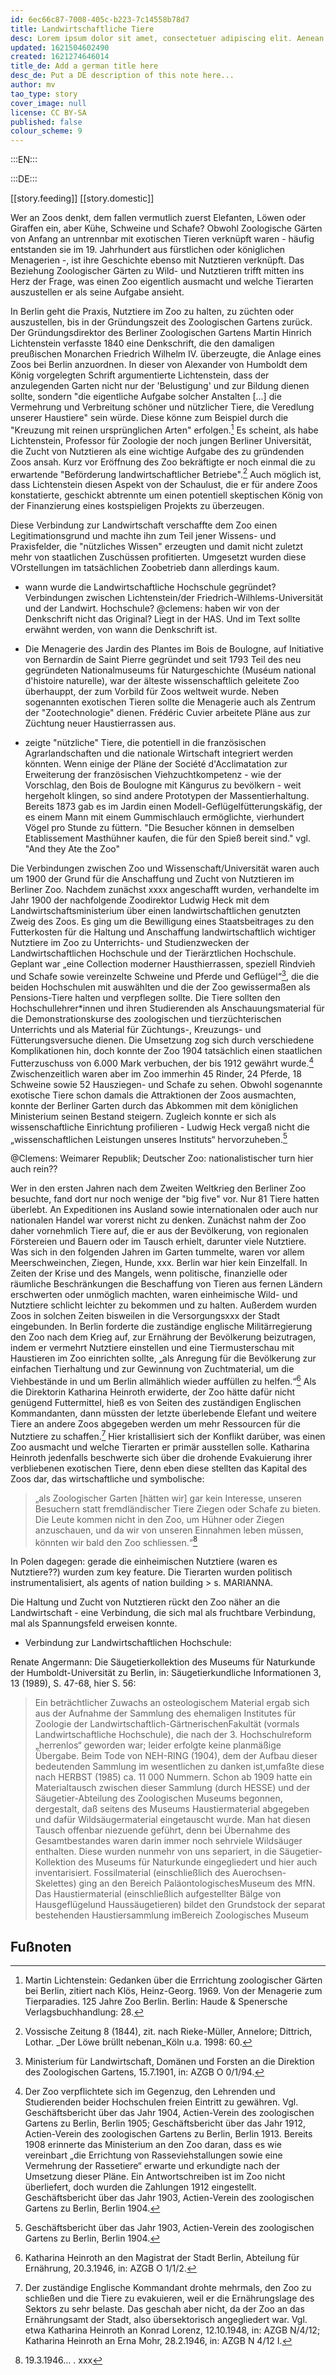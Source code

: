 ```yaml
---
id: 6ec66c87-7008-405c-b223-7c14558b78d7
title: Landwirtschaftliche Tiere
desc: Lorem ipsum dolor sit amet, consectetuer adipiscing elit. Aenean commodo ligula eget dolor. Aenean massa. Cum sociis natoque penatibus et magnis dis parturient montes, nascetur ridiculus mus. Donec quam felis, ultricies nec, pellentesque eu, pretium quis, sem. Nulla consequat massa quis enim.
updated: 1621504602490
created: 1621274646014
title_de: Add a german title here
desc_de: Put a DE description of this note here...
author: mv 
tao_type: story
cover_image: null
license: CC BY-SA
published: false
colour_scheme: 9
---
```



:::EN:::



:::DE:::

[[story.feeding]]
[[story.domestic]] 

Wer an Zoos denkt, dem fallen vermutlich zuerst Elefanten, Löwen oder Giraffen ein, aber Kühe, Schweine und Schafe? Obwohl Zoologische Gärten von Anfang an untrennbar mit exotischen Tieren verknüpft waren - häufig entstanden sie im 19. Jahrhundert aus fürstlichen oder königlichen Menagerien -, ist ihre Geschichte ebenso mit Nutztieren verknüpft. Das Beziehung Zoologischer Gärten zu Wild- und Nutztieren trifft mitten ins Herz der Frage, was einen Zoo eigentlich ausmacht und welche Tierarten auszustellen er als seine Aufgabe ansieht. 

In Berlin geht die Praxis, Nutztiere im Zoo zu halten, zu züchten oder auszustellen, bis in der Gründungszeit des Zoologischen Gartens zurück. Der Gründungsdirektor des Berliner Zoologischen Gartens Martin Hinrich Lichtenstein verfasste 1840 eine Denkschrift, die den damaligen preußischen Monarchen Friedrich Wilhelm IV. überzeugte, die Anlage eines Zoos bei Berlin anzuordnen. In dieser von Alexander von Humboldt dem König vorgelegten Schrift argumentierte Lichtenstein, dass der anzulegenden Garten nicht nur der 'Belustigung' und zur Bildung dienen sollte, sondern "die eigentliche Aufgabe solcher Anstalten [...] die Vermehrung und Verbreitung schöner und nützlicher Tiere, die Veredlung unserer Haustiere" sein würde. Diese könne zum Beispiel durch die "Kreuzung mit reinen ursprünglichen Arten" erfolgen.[^lichtenstein1] Es scheint, als habe Lichtenstein, Professor für Zoologie der noch jungen Berliner Universität, die Zucht von Nutztieren als eine wichtige Aufgabe des zu gründenden Zoos ansah. Kurz vor Eröffnung des Zoo bekräftigte er noch einmal die zu erwartende "Beförderung landwirtschaftlicher Betriebe".[^lichtenstein1-2] Auch möglich ist, dass Lichtenstein diesen Aspekt von der Schaulust, die er für andere Zoos konstatierte, geschickt abtrennte um einen potentiell skeptischen König von der Finanzierung eines kostspieligen Projekts zu überzeugen.

<!-- Ich habe in AZGB, O 0/1/135 einen Entwurf der Gedanken gefunden. Ich kann Lichtenstein unmöglich lesen. Magst du draufgucken?-->
<!-- I can try, schickst du mir oder nächste Woche dann im Archiv? Hab es auch noch mal Sandra geschrieben, ggf. für nächsten Dienstag für unseren HAS-Termin-->

Diese Verbindung zur Landwirtschaft verschaffte dem Zoo einen Legitimationsgrund und machte ihn zum Teil jener Wissens- und Praxisfelder, die "nützliches Wissen" erzeugten und damit nicht zuletzt mehr von staatlichen Zuschüssen profitierten. Umgesetzt wurden diese VOrstellungen im tatsächlichen Zoobetrieb dann allerdings kaum. 
 
* wann wurde die Landwirtschaftliche Hochschule gegründet? Verbindungen zwischen Lichtenstein/der Friedrich-Wilhlems-Universität und der Landwirt. Hochschule?
@clemens: haben wir von der Denkschrift nicht das Original? Liegt in der HAS. Und im Text sollte erwähnt werden, von wann die Denkschrift ist.

* Die Menagerie des Jardin des Plantes im Bois de Boulogne, auf Initiative von Bernardin de Saint Pierre gegründet und seit 1793 Teil des neu gegründeten Nationalmuseums für Naturgeschichte (Muséum national d'histoire naturelle), war der älteste wissenschaftlich geleitete Zoo überhauppt, der zum Vorbild für Zoos weltweit wurde. Neben sogenannten exotischen Tieren sollte die Menagerie auch als Zentrum der "Zootechnologie" dienen. Frédéric Cuvier arbeitete Pläne aus zur Züchtung neuer Haustierrassen aus.
* zeigte "nützliche" Tiere, die potentiell in die französischen Agrarlandschaften und die nationale Wirtschaft integriert werden könnten. Wenn einige der Pläne der Société d'Acclimatation zur Erweiterung der französischen Viehzuchtkompetenz - wie der Vorschlag, den Bois de Boulogne mit Kängurus zu bevölkern - weit hergeholt klingen, so sind andere Prototypen der Massentierhaltung. Bereits 1873 gab es im Jardin einen Modell-Geflügelfütterungskäfig, der es einem Mann mit einem Gummischlauch ermöglichte, vierhundert Vögel pro Stunde zu füttern. "Die Besucher können in demselben Etablissement Masthühner kaufen, die für den Spieß bereit sind." vgl. "And they Ate the Zoo"


Die Verbindungen zwischen Zoo und Wissenschaft/Universität waren auch um 1900 der Grund für die Anschaffung und Zucht von Nutztieren im Berliner Zoo. Nachdem zunächst xxxx angeschafft wurden, verhandelte im Jahr 1900 der nachfolgende Zoodirektor Ludwig Heck mit dem Landwirtschaftsministerium über einen landwirtschaftlichen genutzten Zweig des Zoos. Es ging um die Bewilligung eines Staatsbeitrages zu den Futterkosten für die Haltung und Anschaffung landwirtschaftlich wichtiger Nutztiere im Zoo zu Unterrichts- und Studienzwecken der Landwirtschaftlichen Hochschule und der Tierärztlichen Hochschule. Geplant war „eine Collection moderner Hausthierrassen, speziell Rindvieh und Schafe sowie vereinzelte Schweine und Pferde und Geflügel“[^LandwirtschTierpark1], die die beiden Hochschulen mit auswählten und die der Zoo gewissermaßen als Pensions-Tiere halten und verpflegen sollte. Die Tiere sollten den Hochschullehrer\*innen und ihren Studierenden als Anschauungsmaterial für die Demonstrationskurse des zoologischen und tierzüchterischen Unterrichts und als Material für Züchtungs-, Kreuzungs- und Fütterungsversuche dienen. Die Umsetzung zog sich durch verschiedene Komplikationen hin, doch konnte der Zoo 1904 tatsächlich einen staatlichen Futterzuschuss von 6.000 Mark verbuchen, der bis 1912 gewährt wurde.[^LandwirtschTierpark2] Zwischenzeitlich waren aber im Zoo immerhin 45 Rinder, 24 Pferde, 18 Schweine sowie 52 Hausziegen- und Schafe zu sehen. Obwohl sogenannte exotische Tiere schon damals die Attraktionen der Zoos ausmachten, konnte der Berliner Garten durch das Abkommen mit dem königlichen Ministerium seinen Bestand steigern. Zugleich konnte er sich als wissenschaftliche Einrichtung profilieren - Ludwig Heck vergaß nicht die „wissenschaftlichen Leistungen unseres Instituts“ hervorzuheben.[^LandwirtschTierpark3]

@Clemens: Weimarer Republik; Deutscher Zoo: nationalistischer turn hier auch rein??


Wer in den ersten Jahren nach dem Zweiten Weltkrieg den Berliner Zoo besuchte, fand dort nur noch wenige der "big five" vor. Nur 81 Tiere hatten überlebt. An Expeditionen ins Ausland sowie internationalen oder auch nur nationalen Handel war vorerst nicht zu denken. Zunächst nahm der Zoo daher  vornehmlich Tiere auf, die er aus der Bevölkerung, von regionalen Förstereien und Bauern oder im Tausch erhielt, darunter viele Nutztiere. Was sich in den folgenden Jahren im Garten tummelte, waren vor allem Meerschweinchen, Ziegen, Hunde, xxx. Berlin war hier kein Einzelfall. In Zeiten der Krise und des Mangels, wenn politische, finanzielle oder räumliche Beschränkungen die Beschaffung von Tieren aus fernen Ländern erschwerten oder unmöglich machten, waren einheimische Wild- und Nutztiere schlicht leichter zu bekommen und zu halten. Außerdem wurden Zoos in solchen Zeiten bisweilen in die Versorgungsxxx der Stadt eingebunden. In Berlin forderte die zuständige englische Militärregierung den Zoo nach dem Krieg auf, zur Ernährung der Bevölkerung beizutragen, indem er vermehrt Nutztiere einstellen und eine Tiermusterschau mit Haustieren im Zoo einrichten sollte, „als Anregung für die Bevölkerung zur einfachen Tierhaltung und zur Gewinnung von Zuchtmaterial, um die Viehbestände in und um Berlin allmählich wieder auffüllen zu helfen.“[^SpandauerForst11] Als die Direktorin Katharina Heinroth erwiderte, der Zoo hätte dafür nicht genügend Futtermittel, hieß es von Seiten des zuständigen Englischen Kommandanten, dann müssten der letzte überlebende Elefant und weitere Tiere an andere Zoos abgegeben werden um mehr Ressourcen für die Nutztiere zu schaffen.[^SpandauerForst12] Hier kristallisiert sich der Konflikt darüber, was einen Zoo ausmacht und welche Tierarten er primär ausstellen solle. Katharina Heinroth jedenfalls beschwerte sich über die drohende Evakuierung ihrer verbliebenen exotischen Tiere, denn eben diese stellten das Kapital des Zoos dar, das wirtschaftliche und symbolische:

>„als Zoologischer Garten [hätten wir] gar kein Interesse, unseren Besuchern statt fremdländischer Tiere Ziegen oder Schafe zu bieten. Die Leute kommen nicht in den Zoo, um Hühner oder Ziegen anzuschauen, und da wir von unseren Einnahmen leben müssen, könnten wir bald den Zoo schliessen.“[^SpandauerForst13]

In Polen dagegen: gerade die einheimischen Nutztiere (waren es Nutztiere??) wurden zum key feature. Die Tierarten wurden politisch instrumentalisiert, als agents of nation building > s. MARIANNA. 





Die Haltung und Zucht von Nutztieren rückt den Zoo näher an die Landwirtschaft - eine Verbindung, die sich mal als fruchtbare Verbindung, mal als Spannungsfeld erweisen konnte. 



* Verbindung zur Landwirtschaftlichen Hochschule:

Renate Angermann: Die Säugetierkollektion des Museums für Naturkunde der Humboldt-Universität zu Berlin, in: Säugetierkundliche Informationen 3, 13 (1989), S. 47-68, hier S. 56:
>Ein  beträchtlicher  Zuwachs  an  osteologischem  Material  ergab  sich  aus  der  Aufnahme  der Sammlung   des   ehemaligen   Institutes   für   Zoologie   der   Landwirtschaftlich-GärtnerischenFakultät  (vormals  Landwirtschaftliche  Hochschule),  die  nach  der  3.  Hochschulreform  „her­renlos“  geworden  war;  leider  erfolgte  keine  planmäßige  Übergabe.   Beim  Tode  von  NEH-RING  (1904),  dem  der  Aufbau  dieser  bedeutenden  Sammlung  im  wesentlichen  zu  danken  ist,umfaßte  diese  nach  HERBST  (1985)   ca.   11  000  Nummern.   Schon  ab  1909  hatte  ein  Material­tausch  zwischen  dieser  Sammlung  (durch  HESSE)  und  der  Säugetier-Abteilung  des  Zoolo­gischen  Museums  begonnen,  dergestalt,  daß  seitens  des  Museums  Haustiermaterial  abgege­ben  und  dafür  Wildsäugermaterial  eingetauscht  wurde.  Man  hat  diesen  Tausch  offenbar  niezuende  geführt,  denn  bei  Übernahme  des  Gesamtbestandes  waren  darin  immer  noch  sehrviele   Wildsäuger   enthalten.   Diese  wurden   nunmehr   von  uns   separiert,   in   die   Säugetier-Kollektion  des  Museums  für  Naturkunde  eingegliedert  und  hier  auch  inventarisiert.  Fossil­material   (einschließlich   des   Auerochsen-Skelettes)   ging   an   den   Bereich  PaläontologischesMuseum  des  MfN.  Das  Haustiermaterial  (einschließlich  aufgestellter  Bälge  von  Hausgeflügelund  Haussäugetieren)  bildet  den  Grundstock  der  separat  bestehenden  Haustiersammlung  imBereich  Zoologisches  Museum







## Fußnoten

[^lichtenstein1]: Martin Lichtenstein: Gedanken über die Errrichtung zoologischer Gärten bei Berlin, zitiert nach Klös, Heinz-Georg. 1969. Von der Menagerie zum Tierparadies. 125 Jahre Zoo Berlin. Berlin: Haude & Spenersche Verlagsbuchhandlung: 28.

[^lichtenstein1-2]: Vossische Zeitung 8 (1844), zit. nach Rieke-Müller, Annelore; Dittrich, Lothar. _Der Löwe brüllt nebenan_Köln u.a. 1998: 60.

[^SpandauerForst11]: Katharina Heinroth an den Magistrat der Stadt Berlin, Abteilung für Ernährung, 20.3.1946, in: AZGB O 1/1/2.

[^SpandauerForst12]: Der zuständige Englische Kommandant drohte mehrmals, den Zoo zu schließen und die Tiere zu evakuieren, weil er die Ernährungslage des Sektors zu sehr belaste. Das geschah aber nicht, da der Zoo an das Ernährungsamt der Stadt, also übersektorisch angegliedert war. Vgl. etwa Katharina Heinroth an Konrad Lorenz, 12.10.1948, in: AZGB N/4/12; Katharina Heinroth an Erna Mohr, 28.2.1946, in: AZGB N 4/12 I.

[^SpandauerForst13]: 19.3.1946... . xxx

[^LandwirtschTierpark1]: Ministerium für Landwirtschaft, Domänen und Forsten an die Direktion des Zoologischen Gartens, 15.7.1901, in: AZGB O 0/1/94.

[^LandwirtschTierpark2]: Der Zoo verpflichtete sich im Gegenzug, den Lehrenden und Studierenden beider Hochschulen freien Eintritt zu gewähren. Vgl. Geschäftsbericht über das Jahr 1904, Actien-Verein des zoologischen Gartens zu Berlin, Berlin 1905; Geschäftsbericht über das Jahr 1912, Actien-Verein des zoologischen Gartens zu Berlin, Berlin 1913. Bereits 1908 erinnerte das Ministerium an den Zoo daran, dass es wie vereinbart „die Errichtung von Rasseviehstallungen sowie eine Vermehrung der Rassetiere“ erwarte und erkundigte nach der Umsetzung dieser Pläne. Ein Antwortschreiben ist im Zoo nicht überliefert, doch wurden die Zahlungen 1912 eingestellt. Geschäftsbericht über das Jahr 1903, Actien-Verein des zoologischen Gartens zu Berlin, Berlin 1904.

[^LandwirtschTierpark3]: Geschäftsbericht über das Jahr 1903, Actien-Verein des zoologischen Gartens zu Berlin, Berlin 1904.